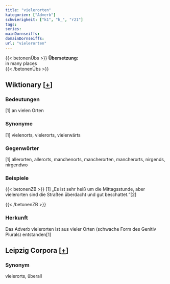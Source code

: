 ```yaml
---
title: "vielerorten"
kategorien: ["Adverb"]
schwierigkeit: ["k1", "h_", "r21"]
tags:
series:
mainDornseiffs:
domainDornseiffs:
url: "vielerorten"
---
```


{{< betonenÜbs >}}
**Übersetzung:**  
in many places  
{{< /betonenÜbs >}}

## Wiktionary [[+](https://de.wiktionary.org/wiki/vielerorten)]

### Bedeutungen
[1] an vielen Orten  

### Synonyme
[1] vielenorts, vielerorts, vielerwärts  

### Gegenwörter
[1] allerorten, allerorts, manchenorts, mancherorten, mancherorts, nirgends, nirgendwo  

### Beispiele
{{< betonenZB >}}
[1] „Es ist sehr heiß um die Mittagsstunde, aber vielerorten sind die Straßen überdacht und gut beschattet.“[2]  

{{< /betonenZB >}}
### Herkunft
Das Adverb vielerorten ist aus vieler Orten (schwache Form des Genitiv Plurals) entstanden[1]  


## Leipzig Corpora [[+](https://corpora.uni-leipzig.de/en/res?word=vielerorten&corpusId=deu_newscrawl-public_2018)]


### Synonym
vielerorts, überall


